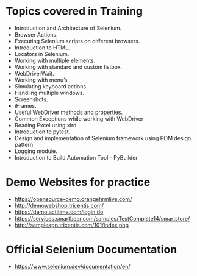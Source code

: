 # Topics covered in Training
* Introduction and Architecture of Selenium.
* Browser Actions.
* Executing Selenium scripts on different browsers.
* Introduction to HTML.
* Locators in Selenium.
* Working with multiple elements.
* Working with standard and custom listbox.
* WebDriverWait.
* Working with menu’s.
* Simulating keyboard actions.
* Handling multiple windows.
* Screenshots.
* iFrames.
* Useful WebDriver methods and properties.
* Common Exceptions while working with WebDriver
* Reading Excel using xlrd
* Introduction to pytest.
* Design and implementation of Selenium framework using POM design pattern.
* Logging module.
* Introduction to Build Automation Tool - PyBuilder

# Demo Websites for practice
* https://opensource-demo.orangehrmlive.com/
* http://demowebshop.tricentis.com/
* https://demo.actitime.com/login.do
* https://services.smartbear.com/samples/TestComplete14/smartstore/
* http://sampleapp.tricentis.com/101/index.php

# Official Selenium Documentation
* https://www.selenium.dev/documentation/en/
